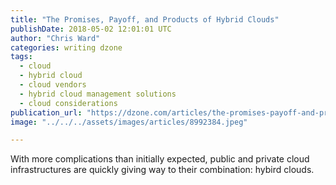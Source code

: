 ```yaml
---
title: "The Promises, Payoff, and Products of Hybrid Clouds"
publishDate: 2018-05-02 12:01:01 UTC
author: "Chris Ward"
categories: writing dzone
tags:
  - cloud
  - hybrid cloud
  - cloud vendors
  - hybrid cloud management solutions
  - cloud considerations
publication_url: "https://dzone.com/articles/the-promises-payoff-and-products-of-hybrid-clouds"
image: "../../../assets/images/articles/8992384.jpeg"

---
```

With more complications than initially expected, public and private cloud infrastructures are quickly giving way to their combination: hybird clouds.

